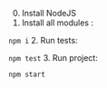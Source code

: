 0. Install NodeJS
1. Install all modules :

```npm i```
2. Run tests:

```npm test```
3. Run project:

```npm start```
